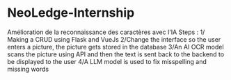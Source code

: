 # NeoLedge-Internship
Amélioration de la reconnaissance des caractères avec l'IA
Steps : 1/ Making a CRUD using Flask and VueJs
2/Change the interface so the user enters a picture, the picture gets stored in the database 
3/An AI OCR model scans the picture using API and then the text is sent back to the backend to be displayed to the user 
4/A LLM model is used to fix misspelling and missing words
